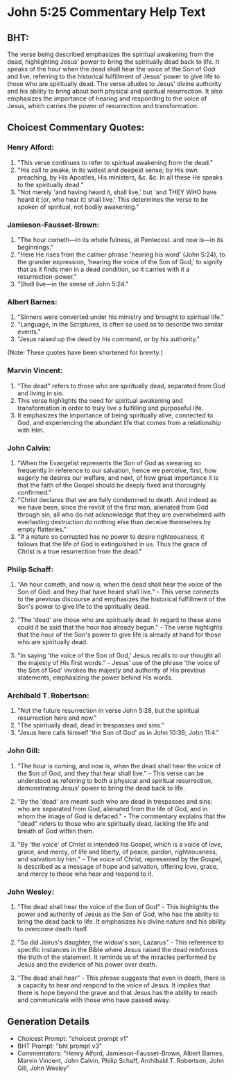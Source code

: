 # John 5:25 Commentary Help Text

## BHT:
The verse being described emphasizes the spiritual awakening from the dead, highlighting Jesus' power to bring the spiritually dead back to life. It speaks of the hour when the dead shall hear the voice of the Son of God and live, referring to the historical fulfillment of Jesus' power to give life to those who are spiritually dead. The verse alludes to Jesus' divine authority and his ability to bring about both physical and spiritual resurrection. It also emphasizes the importance of hearing and responding to the voice of Jesus, which carries the power of resurrection and transformation.

## Choicest Commentary Quotes:
### Henry Alford:
1. "This verse continues to refer to spiritual awakening from the dead."
2. "His call to awake, in its widest and deepest sense; by His own preaching, by His Apostles, His ministers, &c. &c. In all these He speaks to the spiritually dead."
3. "Not merely 'and having heard it, shall live,' but 'and THEY WHO have heard it (or, who hear it) shall live.' This determines the verse to be spoken of spiritual, not bodily awakening."

### Jamieson-Fausset-Brown:
1. "The hour cometh—in its whole fulness, at Pentecost. and now is—in its beginnings." 
2. "Here He rises from the calmer phrase 'hearing his word' (John 5:24), to the grander expression, 'hearing the voice of the Son of God,' to signify that as it finds men in a dead condition, so it carries with it a resurrection-power." 
3. "Shall live—in the sense of John 5:24."

### Albert Barnes:
1. "Sinners were converted under his ministry and brought to spiritual life."
2. "Language, in the Scriptures, is often so used as to describe two similar events."
3. "Jesus raised up the dead by his command, or by his authority."

(Note: These quotes have been shortened for brevity.)

### Marvin Vincent:
1. "The dead" refers to those who are spiritually dead, separated from God and living in sin.
2. This verse highlights the need for spiritual awakening and transformation in order to truly live a fulfilling and purposeful life.
3. It emphasizes the importance of being spiritually alive, connected to God, and experiencing the abundant life that comes from a relationship with Him.

### John Calvin:
1. "When the Evangelist represents the Son of God as swearing so frequently in reference to our salvation, hence we perceive, first, how eagerly he desires our welfare, and next, of how great importance it is that the faith of the Gospel should be deeply fixed and thoroughly confirmed."
2. "Christ declares that we are fully condemned to death. And indeed as we have been, since the revolt of the first man, alienated from God through sin, all who do not acknowledge that they are overwhelmed with everlasting destruction do nothing else than deceive themselves by empty flatteries."
3. "If a nature so corrupted has no power to desire righteousness, it follows that the life of God is extinguished in us. Thus the grace of Christ is a true resurrection from the dead."

### Philip Schaff:
1. "An hour cometh, and now is, when the dead shall hear the voice of the Son of God: and they that have heard shall live." - This verse connects to the previous discourse and emphasizes the historical fulfillment of the Son's power to give life to the spiritually dead.

2. "The 'dead' are those who are spiritually dead. In regard to these alone could it be said that the hour has already begun." - The verse highlights that the hour of the Son's power to give life is already at hand for those who are spiritually dead.

3. "In saying 'the voice of the Son of God,' Jesus recalls to our thought all the majesty of His first words." - Jesus' use of the phrase 'the voice of the Son of God' invokes the majesty and authority of His previous statements, emphasizing the power behind His words.

### Archibald T. Robertson:
1. "Not the future resurrection in verse John 5:28, but the spiritual resurrection here and now."
2. "The spiritually dead, dead in trespasses and sins."
3. "Jesus here calls himself 'the Son of God' as in John 10:36; John 11:4."

### John Gill:
1. "The hour is coming, and now is, when the dead shall hear the voice of the Son of God, and they that hear shall live." - This verse can be understood as referring to both a physical and spiritual resurrection, demonstrating Jesus' power to bring the dead back to life.

2. "By the 'dead' are meant such who are dead in trespasses and sins; who are separated from God, alienated from the life of God, and in whom the image of God is defaced." - The commentary explains that the "dead" refers to those who are spiritually dead, lacking the life and breath of God within them.

3. "By 'the voice' of Christ is intended his Gospel, which is a voice of love, grace, and mercy, of life and liberty, of peace, pardon, righteousness, and salvation by him." - The voice of Christ, represented by the Gospel, is described as a message of hope and salvation, offering love, grace, and mercy to those who hear and respond to it.

### John Wesley:
1. "The dead shall hear the voice of the Son of God" - This highlights the power and authority of Jesus as the Son of God, who has the ability to bring the dead back to life. It emphasizes his divine nature and his ability to overcome death itself.

2. "So did Jairus's daughter, the widow's son, Lazarus" - This reference to specific instances in the Bible where Jesus raised the dead reinforces the truth of the statement. It reminds us of the miracles performed by Jesus and the evidence of his power over death.

3. "The dead shall hear" - This phrase suggests that even in death, there is a capacity to hear and respond to the voice of Jesus. It implies that there is hope beyond the grave and that Jesus has the ability to reach and communicate with those who have passed away.


## Generation Details
- Choicest Prompt: "choicest prompt v1"
- BHT Prompt: "bht prompt v3"
- Commentators: "Henry Alford, Jamieson-Fausset-Brown, Albert Barnes, Marvin Vincent, John Calvin, Philip Schaff, Archibald T. Robertson, John Gill, John Wesley"
